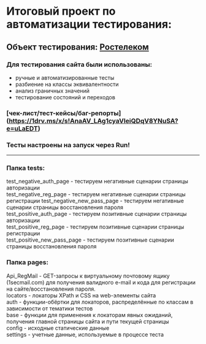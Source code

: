 #  Итоговый проект по автоматизации тестирования:
## Объект тестирования: [Ростелеком](https://b2c.passport.rt.ru)

### Для тестирования сайта были использованы:
- ручные и автоматизированные тесты
- разбиение на классы эквивалентности
- анализ граничных значений
- тестирование состояний и переходов

### [чек-лист/тест-кейсы/баг-репорты] (https://1drv.ms/x/s!AnaAV_LAg1cyaVIeiQDqV8YNuSA?e=uLaEDT)
### Тесты настроены на запуск через Run! 

---------------------
### Папка tests: 
test_negative_auth_page - тестируем негативные сценарии страницы авторизации   
test_negative_reg_page - тестируем негативные сценарии страницы регистрации test_negative_new_pass_page - тестируем негативные сценарии страницы восстановления пароля   
test_positive_auth_page - тестируем позитивные сценарии страницы авторизации   
test_positive_reg_page - тестируем позитивные сценарии страницы регистрации   
test_positive_new_pass_page - тестируем позитивные сценарии страницы восстановления пароля

### Папка pages: 
Api_RegMail - GET-запросы к виртуальному почтовому ящику (1secmail.com) для получения валидного 
e-mail и кода для регистрации на сайте/восстановления пароля.   
locators - локаторы XPath и CSS на web-элементы сайта   
auth - функции-обёртки для локаторов, распределённые по классам в зависимости от тематики тестов   
base - функции для применения к локаторам явных ожиданий, получения главной страницы сайта и пути текущей страницы   
config - исходные статические данные   
settings - учетные данные, используемые в процессе теста



